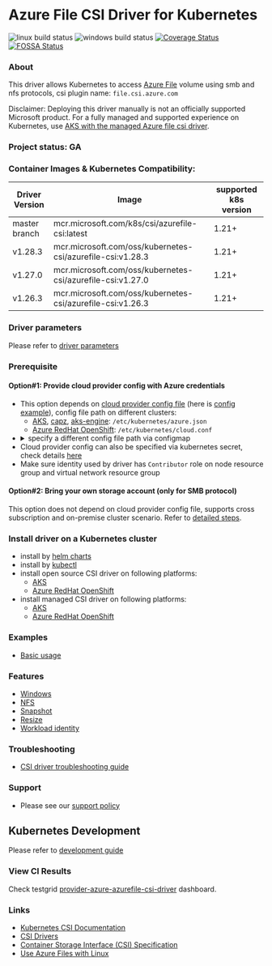 # Azure File CSI Driver for Kubernetes
![linux build status](https://github.com/kubernetes-sigs/azurefile-csi-driver/actions/workflows/linux.yaml/badge.svg)
![windows build status](https://github.com/kubernetes-sigs/azurefile-csi-driver/actions/workflows/windows.yaml/badge.svg)
[![Coverage Status](https://coveralls.io/repos/github/kubernetes-sigs/azurefile-csi-driver/badge.svg?branch=master)](https://coveralls.io/github/kubernetes-sigs/azurefile-csi-driver?branch=master)
[![FOSSA Status](https://app.fossa.io/api/projects/git%2Bgithub.com%2Fkubernetes-sigs%2Fazurefile-csi-driver.svg?type=shield)](https://app.fossa.io/projects/git%2Bgithub.com%2Fkubernetes-sigs%2Fazurefile-csi-driver?ref=badge_shield)

### About
This driver allows Kubernetes to access [Azure File](https://docs.microsoft.com/en-us/azure/storage/files/storage-files-introduction) volume using smb and nfs protocols, csi plugin name: `file.csi.azure.com`

Disclaimer: Deploying this driver manually is not an officially supported Microsoft product. For a fully managed and supported experience on Kubernetes, use [AKS with the managed Azure file csi driver](https://learn.microsoft.com/azure/aks/azure-files-csi).

### Project status: GA

### Container Images & Kubernetes Compatibility:
|Driver Version  |Image                                                      | supported k8s version |
|----------------|---------------------------------------------------------- |-----------------------|
|master branch   |mcr.microsoft.com/k8s/csi/azurefile-csi:latest             | 1.21+                 |
|v1.28.3         |mcr.microsoft.com/oss/kubernetes-csi/azurefile-csi:v1.28.3 | 1.21+                 |
|v1.27.0         |mcr.microsoft.com/oss/kubernetes-csi/azurefile-csi:v1.27.0 | 1.21+                 |
|v1.26.3         |mcr.microsoft.com/oss/kubernetes-csi/azurefile-csi:v1.26.3 | 1.21+                 |

### Driver parameters
Please refer to [driver parameters](./docs/driver-parameters.md)

### Prerequisite
#### Option#1: Provide cloud provider config with Azure credentials
 - This option depends on [cloud provider config file](https://github.com/kubernetes/cloud-provider-azure/blob/master/docs/cloud-provider-config.md) (here is [config example](./deploy/example/azure.json)), config file path on different clusters:
   - [AKS](https://docs.microsoft.com/en-us/azure/aks/), [capz](https://github.com/kubernetes-sigs/cluster-api-provider-azure), [aks-engine](https://github.com/Azure/aks-engine): `/etc/kubernetes/azure.json`
   - [Azure RedHat OpenShift](https://docs.openshift.com/container-platform/4.11/storage/container_storage_interface/persistent-storage-csi-azure-file.html): `/etc/kubernetes/cloud.conf`
 - <details> <summary>specify a different config file path via configmap</summary></br>create configmap "azure-cred-file" before driver starts up</br><pre>kubectl create configmap azure-cred-file --from-literal=path="/etc/kubernetes/cloud.conf" --from-literal=path-windows="C:\\k\\cloud.conf" -n kube-system</pre></details>
 - Cloud provider config can also be specified via kubernetes secret, check details [here](./docs/read-from-secret.md)
 - Make sure identity used by driver has `Contributor` role on node resource group and virtual network resource group

#### Option#2: Bring your own storage account (only for SMB protocol)
This option does not depend on cloud provider config file, supports cross subscription and on-premise cluster scenario. Refer to [detailed steps](./deploy/example/e2e_usage.md#option2-bring-your-own-storage-account-only-for-smb-protocol).

### Install driver on a Kubernetes cluster
 - install by [helm charts](./charts)
 - install by [kubectl](./docs/install-azurefile-csi-driver.md)
 - install open source CSI driver on following platforms:
   - [AKS](./docs/install-driver-on-aks.md)
   - [Azure RedHat OpenShift](https://github.com/ezYakaEagle442/aro-pub-storage/blob/master/setup-store-CSI-driver-azure-file.md)
 - install managed CSI driver on following platforms:
   - [AKS](https://learn.microsoft.com/en-us/azure/aks/csi-storage-drivers)
   - [Azure RedHat OpenShift](https://docs.openshift.com/container-platform/4.11/storage/container_storage_interface/persistent-storage-csi-azure-file.html)

### Examples
 - [Basic usage](./deploy/example/e2e_usage.md)
 
### Features
 - [Windows](./deploy/example/windows)
 - [NFS](./deploy/example/nfs)
 - [Snapshot](./deploy/example/snapshot)
 - [Resize](./deploy/example/resize)
 - [Workload identity](./docs/workload-identity.md)

### Troubleshooting
 - [CSI driver troubleshooting guide](./docs/csi-debug.md) 

### Support
 - Please see our [support policy][support-policy]

## Kubernetes Development
Please refer to [development guide](./docs/csi-dev.md)

[support-policy]: support.md

### View CI Results
Check testgrid [provider-azure-azurefile-csi-driver](https://testgrid.k8s.io/provider-azure-azurefile-csi-driver) dashboard.

### Links
 - [Kubernetes CSI Documentation](https://kubernetes-csi.github.io/docs)
 - [CSI Drivers](https://github.com/kubernetes-csi/drivers)
 - [Container Storage Interface (CSI) Specification](https://github.com/container-storage-interface/spec)
 - [Use Azure Files with Linux](https://docs.microsoft.com/en-us/azure/storage/files/storage-how-to-use-files-linux)
